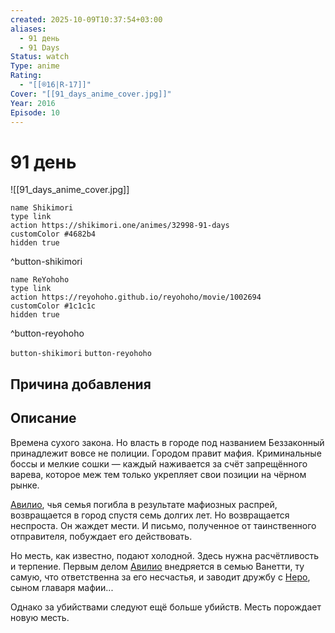 ```yaml
---
created: 2025-10-09T10:37:54+03:00
aliases:
  - 91 день
  - 91 Days
Status: watch
Type: anime
Rating:
  - "[[®️16|R-17]]"
Cover: "[[91_days_anime_cover.jpg]]"
Year: 2016
Episode: 10
---
```


# 91 день

![[91_days_anime_cover.jpg]]



```button
name Shikimori
type link
action https://shikimori.one/animes/32998-91-days
customColor #4682b4
hidden true
```
^button-shikimori

```button
name ReYohoho
type link
action https://reyohoho.github.io/reyohoho/movie/1002694
customColor #1c1c1c
hidden true
```
^button-reyohoho

`button-shikimori` `button-reyohoho`

## Причина добавления




## Описание

Времена сухого закона. Но власть в городе под названием Беззаконный принадлежит вовсе не полиции. Городом правит мафия. Криминальные боссы и мелкие сошки — каждый наживается за счёт запрещённого варева, которое меж тем только укрепляет свои позиции на чёрном рынке.

[Авилио](https://shikimori.one/characters/141202-avilio-bruno), чья семья погибла в результате мафиозных распрей, возвращается в город спустя семь долгих лет. Но возвращается неспроста. Он жаждет мести. И письмо, полученное от таинственного отправителя, побуждает его действовать.

Но месть, как известно, подают холодной. Здесь нужна расчётливость и терпение. Первым делом [Авилио](https://shikimori.one/characters/141202-avilio-bruno) внедряется в семью Ванетти, ту самую, что ответственна за его несчастья, и заводит дружбу с [Неро](https://shikimori.one/characters/141203-nero-vanetti), сыном главаря мафии...

Однако за убийствами следуют ещё больше убийств. Месть порождает новую месть.
